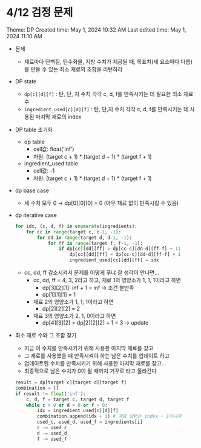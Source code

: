 # 4/12 검정 문제

Theme: DP
Created time: May 1, 2024 10:32 AM
Last edited time: May 1, 2024 11:10 AM

- 문제
    - 재료마다 단백질, 탄수화물, 지방 수치가 제공될 때, 목표치(세 요소마다 다름)를 만들 수 있는 최소 재료의 조합을 리턴하라
- DP state
    - `dp[c][d][f]` : 탄, 단, 지 수치 각각 c, d, f를 만족시키는 데 필요한 최소 재료 수
    - `ingredient_used[c][d][f]` : 탄, 단,지 수치 각각 c, d, f를 만족시키는 데 사용된 마지막 재료의 index
- DP table 초기화
    - dp table
        - cell값: float(’inf’)
        - 차원: (target c + 1) * (target d + 1) * (target f + 1)
    - ingredient_used table
        - cell값: -1
        - 차원:  (target c + 1) * (target d + 1) * (target f + 1)
- dp base case
    - 세 수치 모두 0 → dp[0][0][0] = 0 (아무 재료 없이 만족시킬 수 있음)
- dp iterative case
    
    ```python
    for idx, (c, d, f) in enumerate(ingredients):
    	for cc in range(target c, c-1, -1):
    		for dd in range(target d, d-1, -1):
    			for ff in range(target f, f-1, -1):
    				if dp[cc][dd][ff] > dp[cc-c][dd-d][ff-f] + 1:
    					dp[cc][dd][ff] = dp[cc-c][dd-d][ff-f] + 1 
    					ingredient_used[cc][dd][ff] = idx 
    ```
    
    - cc, dd, ff 감소시켜서 문제를 어떻게 푸냐 잘 생각이 안나면…
        - cc, dd, ff = 4, 3, 2라고 하고, 재료 1의 영양소가 1, 1, 1이라고 하면
            - dp[3][2][1]: inf + 1 = inf → 조건 불만족
            - dp[1][1][1] = 1
        - 재료 2의 영양소가 1, 1, 1이라고 하면
            - dp[2][2][2] = 2
        - 재료 3의 영양소가 2, 1, 0이라고 하면
            - dp[4][3][2] > dp[2][2][2] + 1 = 3 → update
- 최소 재료 수와 그 조합 찾기
    - 지금 이 수치를 만족시키기 위해 사용한 마지막 재료를 찾고
    - 그 재료를 사용했을 때 만족시켜야 하는 남은 수치를 업데이트 하고
    - 업데이트된 수치를 만족시키기 위해 사용한 마지막 재료를 찾고…
    - 최종적으로 남은 수치가 0이 될 때까지 거꾸로 타고 올라간다
    
    ```python
    result = dp[target c][target d][target f]
    combination = []
    if result != float('inf'):
    	c, d, f = target c, target d, target f 
    	while c > 0 or d > 0 or f > 0:
    		idx = ingredient_used[c][d][f] 
    		combination.append(idx + 1) # 재료 넘버는 index + 1이니까 
    		used_c, used_d, used_f = ingredients[i]
    		c -= used_c
    		d -= used_d
    		f -= used_f 
    ```